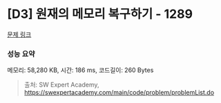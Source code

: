 # [D3] 원재의 메모리 복구하기 - 1289 

[문제 링크](https://swexpertacademy.com/main/code/problem/problemDetail.do?contestProbId=AV19AcoKI9sCFAZN) 

### 성능 요약

메모리: 58,280 KB, 시간: 186 ms, 코드길이: 260 Bytes



> 출처: SW Expert Academy, https://swexpertacademy.com/main/code/problem/problemList.do